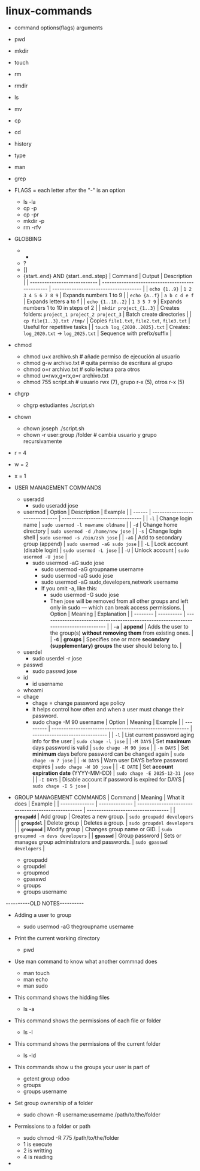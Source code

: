 # linux-commands
- command options(flags) arguments

- pwd

- mkdir

- touch

- rm

- rmdir

- ls

- mv

- cp

- cd

- history

- type

- man

- grep

- FLAGS = each letter after the "-" is an option
    - ls -la
    - cp -p
    - cp -pr
    - mkdir -p
    - rm -rfv

- GLOBBING
    - *
    - ?
    - []
    - {start..end} AND {start..end..step}
        | Command                      | Output                                           | Description                           |
        | ---------------------------- | ------------------------------------------------ | ------------------------------------- |
        | `echo {1..9}`                | `1 2 3 4 5 6 7 8 9`                              | Expands numbers 1 to 9                |
        | `echo {a..f}`                | `a b c d e f`                                    | Expands letters a to f                |
        | `echo {1..10..2}`            | `1 3 5 7 9`                                      | Expands numbers 1 to 10 in steps of 2 |
        | `mkdir project_{1..3}`       | Creates folders: `project_1 project_2 project_3` | Batch create directories              |
        | `cp file{1..3}.txt /tmp/`    | Copies `file1.txt`, `file2.txt`, `file3.txt`     | Useful for repetitive tasks           |
        | `touch log_{2020..2025}.txt` | Creates: `log_2020.txt` → `log_2025.txt`         | Sequence with prefix/suffix           |


- chmod
    - chmod u+x archivo.sh      # añade permiso de ejecución al usuario
    - chmod g-w archivo.txt     # quita permiso de escritura al grupo
    - chmod o=r archivo.txt     # solo lectura para otros
    - chmod u=rwx,g=rx,o=r archivo.txt
    - chmod 755 script.sh       # usuario rwx (7), grupo r-x (5), otros r-x (5)

- chgrp
    - chgrp estudiantes ./script.sh

- chown
    - chown joseph ./script.sh
    - chown -r user:group /folder # cambia usuario y grupo recursivamente

- r = 4
- w = 2
- x = 1

- USER MANAGEMENT COMMANDS
    - useradd
        - sudo useradd jose
    - usermod
        | Option | Description                     | Example                           |
        | ------ | ------------------------------- | --------------------------------- |
        | `-l`   | Change login name               | `sudo usermod -l newname oldname` |
        | `-d`   | Change home directory           | `sudo usermod -d /home/new jose`  |
        | `-s`   | Change login shell              | `sudo usermod -s /bin/zsh jose`   |
        | `-aG`  | Add to secondary group (append) | `sudo usermod -aG sudo jose`      |
        | `-L`   | Lock account (disable login)    | `sudo usermod -L jose`            |
        | `-U`   | Unlock account                  | `sudo usermod -U jose`            |
        - sudo usermod -aG sudo jose
            - sudo usermod -aG groupname username
            - sudo usermod -aG sudo jose
            - sudo usermod -aG sudo,developers,network username
            - If you omit -a, like this:
                - sudo usermod -G sudo jose
                - Then jose will be removed from all other groups and left only in sudo — which can break access permissions.
            | Option   | Meaning    | Explanation                                                                           |
            | -------- | ---------- | ------------------------------------------------------------------------------------- |
            | **`-a`** | **append** | Adds the user to the group(s) **without removing them** from existing ones.           |
            | **`-G`** | **groups** | Specifies one or more **secondary (supplementary) groups** the user should belong to. |
    - userdel
        - sudo userdel -r jose
    - passwd
        - sudo passwd jose
    - id
        - id username
    - whoami
    - chage
        - chage = change password age policy
        - It helps control how often and when a user must change their password.
        - sudo chage -M 90 username
        | Option    | Meaning                                                   | Example                         |
        | --------- | --------------------------------------------------------- | ------------------------------- |
        | `-l`      | List current password aging info for the user             | `sudo chage -l jose`            |
        | `-M DAYS` | Set **maximum** days password is valid                    | `sudo chage -M 90 jose`         |
        | `-m DAYS` | Set **minimum** days before password can be changed again | `sudo chage -m 7 jose`          |
        | `-W DAYS` | Warn user DAYS before password expires                    | `sudo chage -W 10 jose`         |
        | `-E DATE` | Set **account expiration date** (YYYY-MM-DD)              | `sudo chage -E 2025-12-31 jose` |
        | `-I DAYS` | Disable account if password is expired for DAYS           | `sudo chage -I 5 jose`          |

- GROUP MANAGEMENT COMMANDS
    | Command        | Meaning        | What it does                                        | Example                            |
    | -------------- | -------------- | --------------------------------------------------- | ---------------------------------- |
    | **`groupadd`** | Add group      | Creates a new group.                                | `sudo groupadd developers`         |
    | **`groupdel`** | Delete group   | Deletes a group.                                    | `sudo groupdel developers`         |
    | **`groupmod`** | Modify group   | Changes group name or GID.                          | `sudo groupmod -n devs developers` |
    | **`gpasswd`**  | Group password | Sets or manages group administrators and passwords. | `sudo gpasswd developers`          |
    - groupadd
    - groupdel
    - groupmod
    - gpasswd
    - groups
    - groups username

----------OLD NOTES----------

- Adding a user to group
    - sudo usermod -aG thegroupname username

- Print the current working directory
    - pwd

-  Use man command to know what another commnad does
    - man touch
    - man echo
    - man sudo

- This command shows the hidding files
    - ls -a 

- This command shows the permissions of each file or folder
    - ls -l

- This command shows the permissions of the current folder
    - ls -ld

- This commands show u the groups your user is part of
    - getent group odoo
    - groups
    - groups username

- Set group ownership of a folder
    - sudo chown -R username:username /path/to/the/folder

- Permissions to a folder or path
    - sudo chmod -R 775 /path/to/the/folder
    - 1 is execute
    - 2 is writting
    - 4 is reading

- 
